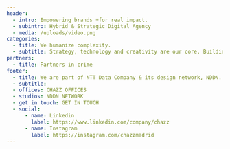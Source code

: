```yaml
---
header:
  - intro: Empowering brands +for real impact.
  - subintro: Hybrid & Strategic Digital Agency
  - media: /uploads/video.png
categories:
  - title: We humanize complexity.
  - subtitle: Strategy, technology and creativity are our core. Building bridges to link with brands in a society centric focused way.
partners:
  - title: Partners in crime
footer:
  - title: We are part of NTT Data Company & its design network, NDDN.
  - subtitle:
  - offices: CHAZZ OFFICES
  - studios: NDDN NETWORK
  - get in touch: GET IN TOUCH
  - social:
      - name: Linkedin
        label: https://www.linkedin.com/company/chazz
      - name: Instagram
        label: https://instagram.com/chazzmadrid
---
```

